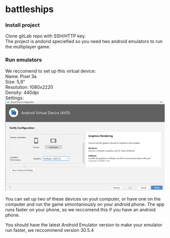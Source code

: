# battleships<br/>

### Install project <br/>
Clone gitLab repo with SSH/HTTP key. <br/>
The project is andorid speciefied so you need two android emulators to run the multiplayer game. <br/>

### Run emulators <br/>
We reccomend to set up this virtual device: <br/>
Name: Pixel 3a <br/>
Size: 5,6" <br/>
Resolution: 1080x2220 <br/>
Density: 440dpi <br/>
Settings: <br/>
![Screenshot](emulator_innstillinger.png) <br/>


You can set up two of these devices on yout computer, or have one on the computer and run the game simontaniously on your android phone. The app runs faster on your phone, so we reccomend this if you have an android phone. <br/>

You should have the latest Android Emulator version to make your emulator run faster, we reccommend version 30.5.4 <br/>




